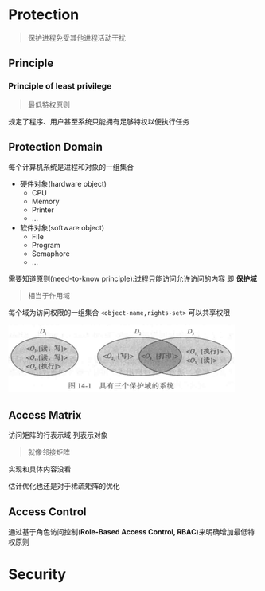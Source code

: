 # Protection

>   保护进程免受其他进程活动干扰

## Principle

### Principle of least privilege

>   最低特权原则

规定了程序、用户甚至系统只能拥有足够特权以便执行任务

##  Protection Domain

每个计算机系统是进程和对象的一组集合

-   硬件对象(hardware object)
    -   CPU
    -   Memory
    -   Printer
    -   ...
-   软件对象(software object)
    -   File
    -   Program
    -   Semaphore
    -   ...

需要知道原则(need-to-know principle):过程只能访问允许访问的内容 即 **保护域**

>   相当于作用域

每个域为访问权限的一组集合 `<object-name,rights-set>`  可以共享权限

![right-pair](protect.assets/image-20210617005420497.png)

## Access Matrix

访问矩阵的行表示域 列表示对象

>   就像邻接矩阵

实现和具体内容没看

估计优化也还是对于稀疏矩阵的优化

## Access Control

通过基于角色访问控制(**Role-Based Access Control, RBAC**)来明确增加最低特权原则

# Security

